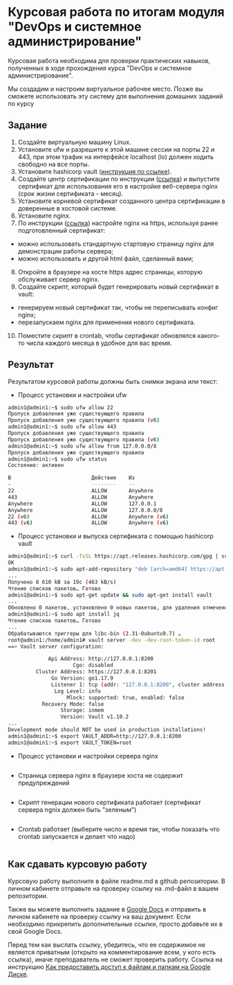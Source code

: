 # Курсовая работа по итогам модуля "DevOps и системное администрирование"

Курсовая работа необходима для проверки практических навыков, полученных в ходе прохождения курса "DevOps и системное администрирование".

Мы создадим и настроим виртуальное рабочее место. Позже вы сможете использовать эту систему для выполнения домашних заданий по курсу

## Задание

1. Создайте виртуальную машину Linux.
2. Установите ufw и разрешите к этой машине сессии на порты 22 и 443, при этом трафик на интерфейсе localhost (lo) должен ходить свободно на все порты.
3. Установите hashicorp vault ([инструкция по ссылке](https://learn.hashicorp.com/tutorials/vault/getting-started-install?in=vault/getting-started#install-vault)).
4. Cоздайте центр сертификации по инструкции ([ссылка](https://learn.hashicorp.com/tutorials/vault/pki-engine?in=vault/secrets-management)) и выпустите сертификат для использования его в настройке веб-сервера nginx (срок жизни сертификата - месяц).
5. Установите корневой сертификат созданного центра сертификации в доверенные в хостовой системе.
6. Установите nginx.
7. По инструкции ([ссылка](https://nginx.org/en/docs/http/configuring_https_servers.html)) настройте nginx на https, используя ранее подготовленный сертификат:
  - можно использовать стандартную стартовую страницу nginx для демонстрации работы сервера;
  - можно использовать и другой html файл, сделанный вами;
8. Откройте в браузере на хосте https адрес страницы, которую обслуживает сервер nginx.
9. Создайте скрипт, который будет генерировать новый сертификат в vault:
  - генерируем новый сертификат так, чтобы не переписывать конфиг nginx;
  - перезапускаем nginx для применения нового сертификата.
10. Поместите скрипт в crontab, чтобы сертификат обновлялся какого-то числа каждого месяца в удобное для вас время.

## Результат

Результатом курсовой работы должны быть снимки экрана или текст:

- Процесс установки и настройки ufw
```bash
admin1@admin1:~$ sudo ufw allow 22
Пропуск добавления уже существующего правила
Пропуск добавления уже существующего правила (v6)
admin1@admin1:~$ sudo ufw allow 443
Пропуск добавления уже существующего правила
Пропуск добавления уже существующего правила (v6)
admin1@admin1:~$ sudo ufw allow from 127.0.0.0/8
Пропуск добавления уже существующего правила
admin1@admin1:~$ sudo ufw status
Состояние: активен

В                          Действие    Из
-                          --------    --
22                         ALLOW       Anywhere                  
443                        ALLOW       Anywhere                  
Anywhere                   ALLOW       127.0.0.1                 
Anywhere                   ALLOW       127.0.0.0/8               
22 (v6)                    ALLOW       Anywhere (v6)             
443 (v6)                   ALLOW       Anywhere (v6)             
```
- Процесс установки и выпуска сертификата с помощью hashicorp vault
```bash
admin1@admin1:~$ curl -fsSL https://apt.releases.hashicorp.com/gpg | sudo apt-key add -
OK
admin1@admin1:~$ sudo apt-add-repository "deb [arch=amd64] https://apt.releases.hashicorp.com $(lsb_release -cs) main"
...                    
Получено 8 610 kB за 19с (463 kB/s)                                                                                    
Чтение списков пакетов… Готово
admin1@admin1:~$ sudo apt-get update && sudo apt-get install vault
...
Обновлено 0 пакетов, установлено 0 новых пакетов, для удаления отмечено 0 пакетов, и 36 пакетов не обновлено.
admin1@admin1:~$ sudo apt install jq
Чтение списков пакетов… Готово
...
Обрабатываются триггеры для libc-bin (2.31-0ubuntu9.7) …
root@admin1:/home/admin1# vault server -dev -dev-root-token-id root
==> Vault server configuration:

             Api Address: http://127.0.0.1:8200
                     Cgo: disabled
         Cluster Address: https://127.0.0.1:8201
              Go Version: go1.17.9
              Listener 1: tcp (addr: "127.0.0.1:8200", cluster address: "127.0.0.1:8201", max_request_duration: "1m30s", max_request_size: "33554432", tls: "disabled")
               Log Level: info
                   Mlock: supported: true, enabled: false
           Recovery Mode: false
                 Storage: inmem
                 Version: Vault v1.10.2
...
Development mode should NOT be used in production installations!
admin1@admin1:~$ export VAULT_ADDR=http://127.0.0.1:8200
admin1@admin1:~$ export VAULT_TOKEN=root

```
- Процесс установки и настройки сервера nginx
```bash

```
- Страница сервера nginx в браузере хоста не содержит предупреждений 
```bash

```
- Скрипт генерации нового сертификата работает (сертификат сервера ngnix должен быть "зеленым")
```bash

```
- Crontab работает (выберите число и время так, чтобы показать что crontab запускается и делает что надо)
```bash

```

## Как сдавать курсовую работу

Курсовую работу выполните в файле readme.md в github репозитории. В личном кабинете отправьте на проверку ссылку на .md-файл в вашем репозитории.

Также вы можете выполнить задание в [Google Docs](https://docs.google.com/document/u/0/?tgif=d) и отправить в личном кабинете на проверку ссылку на ваш документ.
Если необходимо прикрепить дополнительные ссылки, просто добавьте их в свой Google Docs.

Перед тем как выслать ссылку, убедитесь, что ее содержимое не является приватным (открыто на комментирование всем, у кого есть ссылка), иначе преподаватель не сможет проверить работу. 
Ссылка на инструкцию [Как предоставить доступ к файлам и папкам на Google Диске](https://support.google.com/docs/answer/2494822?hl=ru&co=GENIE.Platform%3DDesktop).
